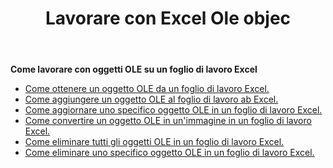 ﻿---
title: Lavorare con Excel Ole objec
second_title: Documen
linktitle: OleObject
type: docs
url: /it/oleobjects/
aliases: [/working-with-oleobjects/]
keywords: Get, add, delete, and update an OLE object in an Excel worksheet
description: Aspose.Cells Cloud REST API supporta l'acquisizione, l'aggiunta, l'eliminazione e l'aggiornamento di un oggetto OLE in un foglio di lavoro Excel. L'SDK supporta diversi linguaggi di sviluppo, tra cui Android, C#, Go, Java, NodeJS, Perl, PHP, Python, Ruby e Swift.
weight: 100
kwords: Excel, Office Cloud, REST API, Foglio di calcolo, PDF, CSV, Json, Markdown, OleObjects
---
**Come lavorare con oggetti OLE su un foglio di lavoro Excel**

- [Come ottenere un oggetto OLE da un foglio di lavoro Excel.](/cells/it/oleobjects/get/)
- [Come aggiungere un oggetto OLE al foglio di lavoro ab Excel.](/cells/it/oleobjects/add/)
- [Come aggiornare uno specifico oggetto OLE in un foglio di lavoro Excel.](/cells/it/oleobjects/update/)
- [Come convertire un oggetto OLE in un'immagine in un foglio di lavoro Excel.](/cells/it/oleobjects/convert/)
- [Come eliminare tutti gli oggetti OLE in un foglio di lavoro Excel.](/cells/it/oleobjects/clear/)
- [Come eliminare uno specifico oggetto OLE in un foglio di lavoro Excel.](/cells/it/oleobjects/delete/)
